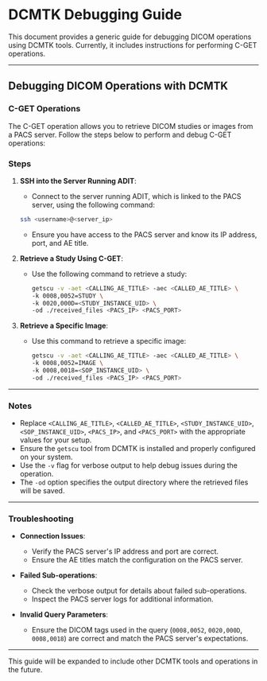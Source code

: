 # DCMTK Debugging Guide

This document provides a generic guide for debugging DICOM operations using DCMTK tools. Currently, it includes instructions for performing C-GET operations.

---

## Debugging DICOM Operations with DCMTK

### C-GET Operations

The C-GET operation allows you to retrieve DICOM studies or images from a PACS server. Follow the steps below to perform and debug C-GET operations:

### Steps

1. **SSH into the Server Running ADIT**:

   - Connect to the server running ADIT, which is linked to the PACS server, using the following command:

   ```bash
   ssh <username>@<server_ip>
   ```

   - Ensure you have access to the PACS server and know its IP address, port, and AE title.

2. **Retrieve a Study Using C-GET**:

   - Use the following command to retrieve a study:

     ```bash
     getscu -v -aet <CALLING_AE_TITLE> -aec <CALLED_AE_TITLE> \
     -k 0008,0052=STUDY \
     -k 0020,000D=<STUDY_INSTANCE_UID> \
     -od ./received_files <PACS_IP> <PACS_PORT>
     ```

3. **Retrieve a Specific Image**:

   - Use this command to retrieve a specific image:

     ```bash
     getscu -v -aet <CALLING_AE_TITLE> -aec <CALLED_AE_TITLE> \
     -k 0008,0052=IMAGE \
     -k 0008,0018=<SOP_INSTANCE_UID> \
     -od ./received_files <PACS_IP> <PACS_PORT>
     ```

---

### Notes

- Replace `<CALLING_AE_TITLE>`, `<CALLED_AE_TITLE>`, `<STUDY_INSTANCE_UID>`, `<SOP_INSTANCE_UID>`, `<PACS_IP>`, and `<PACS_PORT>` with the appropriate values for your setup.
- Ensure the `getscu` tool from DCMTK is installed and properly configured on your system.
- Use the `-v` flag for verbose output to help debug issues during the operation.
- The `-od` option specifies the output directory where the retrieved files will be saved.

---

### Troubleshooting

- **Connection Issues**:

  - Verify the PACS server's IP address and port are correct.
  - Ensure the AE titles match the configuration on the PACS server.

- **Failed Sub-operations**:

  - Check the verbose output for details about failed sub-operations.
  - Inspect the PACS server logs for additional information.

- **Invalid Query Parameters**:
  - Ensure the DICOM tags used in the query (`0008,0052`, `0020,000D`, `0008,0018`) are correct and match the PACS server's expectations.

---

This guide will be expanded to include other DCMTK tools and operations in the future.
